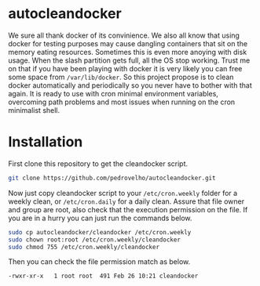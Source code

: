 # autocleandocker

We sure all thank docker of its convinience. We also all know that using docker
for testing purposes may cause dangling containers that sit on the memory 
eating resources. Sometimes this is even more anoying with disk usage. When
the slash partition gets full, all the OS stop working. Trust me on that if
you have been playing with docker it is very likely you can free some space 
from `/var/lib/docker`. So this project propose is to clean docker automatically 
and periodically so you never have to bother with that again. It is ready to use 
with cron minimal environment variables, overcoming path problems and most issues
when running on the cron minimalist shell.

# Installation

First clone this repository to get the cleandocker script.

```bash
git clone https://github.com/pedrovelho/autocleandocker.git
```

Now just copy cleandocker script to your `/etc/cron.weekly` folder for a weekly clean, 
or `/etc/cron.daily` for a daily clean. Assure that file owner and group are root,
also check that the execution permission on the file. If you are in a hurry you can
just run the commands below.

```bash
sudo cp autocleandocker/cleandocker /etc/cron.weekly
sudo chown root:root /etc/cron.weekly/cleandocker
sudo chmod 755 /etc/cron.weekly/cleandocker
```

Then you can check the file permission match as below.

```bash
-rwxr-xr-x   1 root root  491 Feb 26 10:21 cleandocker
```

